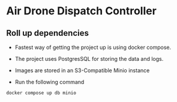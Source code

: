 # Air Drone Dispatch Controller

## Roll up dependencies

- Fastest way of getting the project up is using docker compose.

- The project uses PostgresSQL for storing the data and logs.

- Images are stored in an S3-Compatible Minio instance

- Run the following command

`docker compose up db minio`
